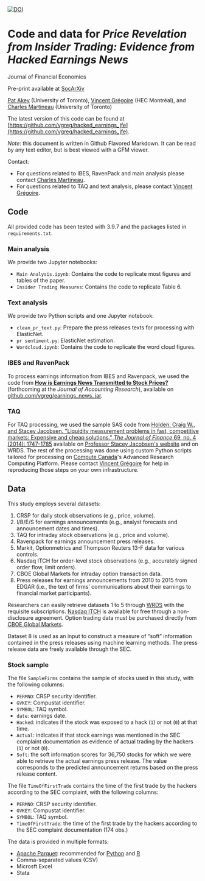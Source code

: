 [![DOI](https://zenodo.org/badge/437560017.svg)](https://zenodo.org/badge/latestdoi/437560017)

# Code and data for *Price Revelation from Insider Trading: Evidence from Hacked Earnings News*
Journal of Financial Economics

Pre-print available at [SocArXiv](https://doi.org/10.31235/osf.io/qe6tu)

[Pat Akey](https://sites.google.com/view/patakey/home/) (University of Toronto), [Vincent Grégoire](http://www.vincentgregoire.com/) (HEC Montréal), and [Charles Martineau](https://www.charlesmartineau.com/) (University of Toronto)

The latest version of this code can be found at [https://github.com/vgreg/hacked_earnings_jfe](https://github.com/vgreg/hacked_earnings_jfe).

*Note*: this document is written in Github Flavored Markdown. It can be read by any text editor, but is best viewed with a GFM viewer.

Contact:
- For questions related to IBES, RavenPack and main analysis please contact [Charles Martineau](mailto:charles.martineau@utoronto.ca).
- For questions related to TAQ and text analysis, please contact [Vincent Grégoire](mailto:vincent.3.gregoire@hec.ca).


## Code

All provided code has been tested with 3.9.7 and the packages listed in `requirements.txt`.

### Main analysis

We provide two Jupyter notebooks:

- `Main Analysis.ipynb`: Contains the code to replicate most figures and tables of the paper.
- `Insider Trading Measures`: Contains the code to replicate Table 6.

### Text analysis

We provide two Python scripts and one Jupyter notebook:
- `clean_pr_text.py`: Prepare the press releases texts for processing with ElasticNet.
- `pr sentiment.py`: ElasticNet estimation.
- `Wordcloud.ipynb`: Contains the code to replicate the word cloud figures.

### IBES and RavenPack

To process earnings information from IBES and Ravenpack, we used the code from [**How is Earnings News Transmitted to Stock Prices?**](https://papers.ssrn.com/sol3/papers.cfm?abstract_id=3060094) (forthcoming at the *Journal of Accounting Research*), available on [github.com/vgreg/earnings_news_jar](https://github.com/vgreg/earnings_news_jar).

### TAQ

For TAQ processing, we used the sample SAS code from [Holden, Craig W., and Stacey Jacobsen. "Liquidity measurement problems in fast, competitive markets: Expensive and cheap solutions." *The Journal of Finance* 69, no. 4 (2014): 1747-1785](https://doi.org/10.1111/jofi.12127) available on [Professor Stacey Jacobsen's website](https://www.smu.edu/cox/Our-People-and-Community/Faculty/Stacey-Jacobsen) and on WRDS. The rest of the processing was done using custom Python scripts tailored for processing on [Compute Canada](https://www.computecanada.ca/)'s Advanced Research Computing Platform. Please contact [Vincent Grégoire](mailto:vincent.3.gregoire@hec.ca) for help in reproducing those steps on your own infrastructure.



## Data

This study employs several datasets:
1. CRSP for daily stock observations (e.g., price, volume).
2. I/B/E/S for earnings announcements (e.g., analyst forecasts and announcement dates and times).
3. TAQ for intraday stock observations (e.g., price and volume).
4. Ravenpack for earnings announcement press releases.
5. Markit, Optionmetrics and Thompson Reuters 13-F data for various controls.
6. Nasdaq ITCH for order-level stock observations (e.g., accurately signed order flow, limit orders).
7. CBOE Global Markets for intraday option transaction data.
8. Press releases for earnings announcements from 2010 to 2015 from EDGAR (i.e., the text of firms’ communications about their earnings to financial market participants).


Researchers can easily retrieve datasets 1 to 5 through [WRDS](https://wrds-www.wharton.upenn.edu/) with the requisite subscriptions. 
[Nasdaq ITCH](http://www.nasdaqtrader.com/Trader.aspx?id=itch) is available for free through a non-disclosure agreement. 
Option trading data must be purchased directly from [CBOE Global Markets](https://www.cboe.com/****). 


Dataset 8 is used as an input to construct a measure of “soft” information contained in the press releases using machine learning methods. The press release data are freely available through the SEC.

### Stock sample

The file `SampleFirms` contains the sample of stocks used in this study, with the following columns:
- `PERMNO`: CRSP security identifier.
- `GVKEY`: Compustat identifier.
- `SYMBOL`: TAQ symbol.
- `date`:  earnings date.
- `Hacked`: indicates if the stock was exposed to a hack (`1`) or not (`0`) at that time.
- `Actual`: indicates if that stock earnings was mentioned in the SEC complaint documentation as evidence of actual trading by the hackers (`1`) or not (`0`).
- `Soft`: the soft information scores for 36,750 stocks for which we were able to retrieve the actual earnings press release. The value corresponds to the predicted announcement returns based on the press release content.

The file `TimeOfFirstTrade` contains the time of the first trade by the hackers according to the SEC complaint, with the following columns:
- `PERMNO`: CRSP security identifier.
- `GVKEY`: Compustat identifier.
- `SYMBOL`: TAQ symbol.
- `TimeOfFirstTrade`: the time of the first trade by the hackers according to the SEC complaint documentation (174 obs.)

The data is provided in multiple formats:
- [Apache Parquet](https://parquet.apache.org/): recommended for [Python](https://pandas.pydata.org/docs/reference/api/pandas.read_parquet.html) and [R](https://arrow.apache.org/docs/r/reference/read_parquet.html)
- Comma-separated values (CSV)
- Microsft Excel
- Stata
